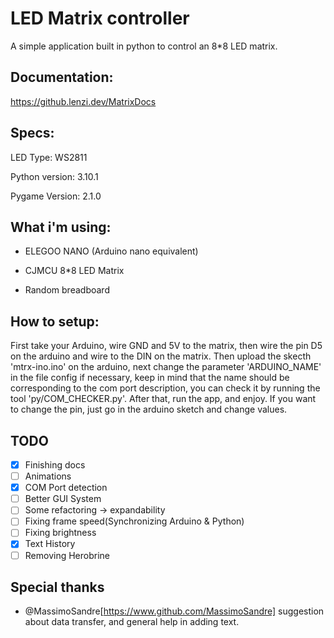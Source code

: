 # LED Matrix controller

A simple application built in python to control an 8*8 LED matrix.

## Documentation:
https://github.lenzi.dev/MatrixDocs


## Specs:

LED Type: WS2811

Python version: 3.10.1

Pygame Version: 2.1.0



## What i'm using:

- ELEGOO NANO (Arduino nano equivalent)

- CJMCU 8*8 LED Matrix

- Random breadboard


## How to setup:

First take your Arduino, wire GND and 5V to the matrix, then wire the pin D5 on the arduino and wire to the DIN on the matrix.
Then upload the skecth 'mtrx-ino.ino' on the arduino, next change the parameter 'ARDUINO_NAME' in the file config if necessary, keep in mind that the name should be corresponding to the com port description, you can check it by running the tool 'py/COM_CHECKER.py'.
After that, run the app, and enjoy.
If you want to change the pin, just go in the arduino sketch and change values.



## TODO

- [x] Finishing docs
- [ ] Animations
- [x] COM Port detection
- [ ] Better GUI System
- [ ] Some refactoring -> expandability 
- [ ] Fixing frame speed(Synchronizing Arduino & Python)
- [ ] Fixing brightness
- [x] Text History
- [ ] Removing Herobrine

## Special thanks
- @MassimoSandre[https://www.github.com/MassimoSandre] suggestion about data transfer, and general help in adding text.


